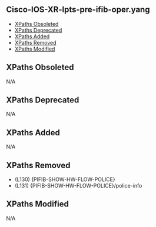 ## Cisco-IOS-XR-lpts-pre-ifib-oper.yang

- [XPaths Obsoleted](#xpaths-obsoleted)
- [XPaths Deprecated](#xpaths-deprecated)
- [XPaths Added](#xpaths-added)
- [XPaths Removed](#xpaths-removed)
- [XPaths Modified](#xpaths-modified)

## XPaths Obsoleted

N/A

## XPaths Deprecated

N/A

## XPaths Added

N/A

## XPaths Removed

- (L130)	{PIFIB-SHOW-HW-FLOW-POLICE}
- (L131)	{PIFIB-SHOW-HW-FLOW-POLICE}/police-info

## XPaths Modified

N/A

